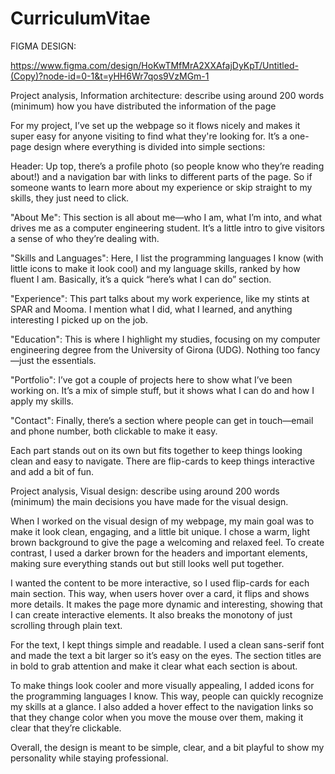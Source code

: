 # CurriculumVitae

FIGMA DESIGN:

https://www.figma.com/design/HoKwTMfMrA2XXAfajDyKpT/Untitled-(Copy)?node-id=0-1&t=yHH6Wr7qos9VzMGm-1

Project analysis, Information architecture: describe using around 200 words (minimum) how you have distributed the information of the page

For my project, I’ve set up the webpage so it flows nicely and makes it super easy for anyone visiting to find what they're looking for. It’s a one-page design where everything is divided into simple sections:

Header: Up top, there’s a profile photo (so people know who they’re reading about!) and a navigation bar with links to different parts of the page. So if someone wants to learn more about my experience or skip straight to my skills, they just need to click.

"About Me": This section is all about me—who I am, what I’m into, and what drives me as a computer engineering student. It’s a little intro to give visitors a sense of who they’re dealing with.

"Skills and Languages": Here, I list the programming languages I know (with little icons to make it look cool) and my language skills, ranked by how fluent I am. Basically, it’s a quick “here’s what I can do” section.

"Experience": This part talks about my work experience, like my stints at SPAR and Mooma. I mention what I did, what I learned, and anything interesting I picked up on the job.

"Education": This is where I highlight my studies, focusing on my computer engineering degree from the University of Girona (UDG). Nothing too fancy—just the essentials.

"Portfolio": I’ve got a couple of projects here to show what I’ve been working on. It’s a mix of simple stuff, but it shows what I can do and how I apply my skills.

"Contact": Finally, there’s a section where people can get in touch—email and phone number, both clickable to make it easy.

Each part stands out on its own but fits together to keep things looking clean and easy to navigate. There are flip-cards to keep things interactive and add a bit of fun.


Project analysis, Visual design: describe using around 200 words (minimum) the main decisions you have made for the visual design.

When I worked on the visual design of my webpage, my main goal was to make it look clean, engaging, and a little bit unique. I chose a warm, light brown background to give the page a welcoming and relaxed feel. To create contrast, I used a darker brown for the headers and important elements, making sure everything stands out but still looks well put together.

I wanted the content to be more interactive, so I used flip-cards for each main section. This way, when users hover over a card, it flips and shows more details. It makes the page more dynamic and interesting, showing that I can create interactive elements. It also breaks the monotony of just scrolling through plain text.

For the text, I kept things simple and readable. I used a clean sans-serif font and made the text a bit larger so it’s easy on the eyes. The section titles are in bold to grab attention and make it clear what each section is about.

To make things look cooler and more visually appealing, I added icons for the programming languages I know. This way, people can quickly recognize my skills at a glance. I also added a hover effect to the navigation links so that they change color when you move the mouse over them, making it clear that they’re clickable.

Overall, the design is meant to be simple, clear, and a bit playful to show my personality while staying professional.
